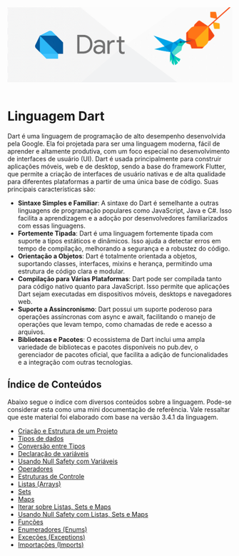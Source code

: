 <div align="center">
  <a href="https://github.com/joseferreira-dev/my-study-notes/tree/main/dart"><img src="banner.png"></a>
</div>
<br>

# Linguagem Dart

Dart é uma linguagem de programação de alto desempenho desenvolvida pela Google. Ela foi projetada para ser uma linguagem moderna, fácil de aprender e altamente produtiva, com um foco especial no desenvolvimento de interfaces de usuário (UI). Dart é usada principalmente para construir aplicações móveis, web e de desktop, sendo a base do framework Flutter, que permite a criação de interfaces de usuário nativas e de alta qualidade para diferentes plataformas a partir de uma única base de código. Suas principais características são:

- **Sintaxe Simples e Familiar**: A sintaxe do Dart é semelhante a outras linguagens de programação populares como JavaScript, Java e C#. Isso facilita a aprendizagem e a adoção por desenvolvedores familiarizados com essas linguagens.
- **Fortemente Tipada**: Dart é uma linguagem fortemente tipada com suporte a tipos estáticos e dinâmicos. Isso ajuda a detectar erros em tempo de compilação, melhorando a segurança e a robustez do código.
- **Orientação a Objetos**: Dart é totalmente orientada a objetos, suportando classes, interfaces, mixins e herança, permitindo uma estrutura de código clara e modular.
- **Compilação para Várias Plataformas**: Dart pode ser compilada tanto para código nativo quanto para JavaScript. Isso permite que aplicações Dart sejam executadas em dispositivos móveis, desktops e navegadores web.
- **Suporte a Assincronismo**: Dart possui um suporte poderoso para operações assíncronas com async e await, facilitando o manejo de operações que levam tempo, como chamadas de rede e acesso a arquivos.
- **Bibliotecas e Pacotes**: O ecossistema de Dart inclui uma ampla variedade de bibliotecas e pacotes disponíveis no pub.dev, o gerenciador de pacotes oficial, que facilita a adição de funcionalidades e a integração com outras tecnologias.

## Índice de Conteúdos

Abaixo segue o índice com diversos conteúdos sobre a linguagem. Pode-se considerar esta como uma mini documentação de referência. Vale ressaltar que este material foi elaborado com base na versão 3.4.1 da linguagem.

- [Criação e Estrutura de um Projeto](./contents/criacao-e-estrutura-projeto/README.md)
- [Tipos de dados](./contents/tipos-de-dados/README.md)
- [Conversão entre Tipos](./contents/conversao-entre-tipos/README.md)
- [Declaração de variáveis](./contents/declaracao-de-variaveis/README.md)
- [Usando Null Safety com Variáveis](./contents/null-safety-variaveis/README.md)
- [Operadores](./contents/operadores/README.md)
- [Estruturas de Controle](./contents/estruturas-de-controle/README.md)
- [Listas (Arrays)](./contents/listas/README.md)
- [Sets](./contents/sets/README.md)
- [Maps](./contents/maps/README.md)
- [Iterar sobre Listas, Sets e Maps](./contents/iterar-listas-sets-maps/README.md)
- [Usando Null Safety com Listas, Sets e Maps](./contents/null-safety-listas-sets-maps/README.md)
- [Funções](./contents/funcoes/README.md)
- [Enumeradores (Enums)](./contents/enums/README.md)
- [Exceções (Exceptions)](./contents/exceptions/README.md)
- [Importações (Imports)](./contents/imports/README.md)

